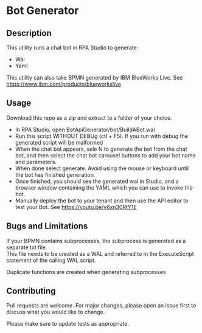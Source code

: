 # Bot Generator

## Description

This utility runs a chat bot in RPA Studio to generate:
 - Wal 
 - Yaml 
 
This utility can also take BPMN generated by IBM BlueWorks Live.
See https://www.ibm.com/products/blueworkslive

## Usage

Download this repo as a zip and extract to a folder of your choice.

- In RPA Studio, open BotApiGenerator/bot/BuildABot.wal
- Run this script WITHOUT DEBUg (ctl + F5).  If you run with debug the generated script will be malformed
- When the chat bot appears, sele N to generate the bot from the chat bot, and then select the chat bot carousel buttons to add your bot name and parameters.
- When done select generate.  Avoid using the mouse or keyboard until the bot has finished generation.
- Once finished, you should see the generated wal in Studio, and a browser window containing the YAML which you can use to invoke the bot.
- Manually deploy the bot to your tenant and then use the API editor to test your Bot.
See https://youtu.be/v6xn30RtY1E

## Bugs and Limitations

If your BPMN contains subprocesses, the subprocess is generated as a separate txt file.  
This file needs to be created as a WAL and  referred to in the ExecuteScript statement of the calling WAL script.

Duplicate functions are created when generating subprocesses

## Contributing
Pull requests are welcome. For major changes, please open an issue first to discuss what you would like to change.

Please make sure to update tests as appropriate.
